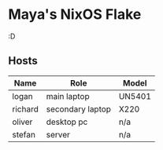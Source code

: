 # Maya's NixOS Flake
:D

## Hosts
| Name    | Role             | Model  |
| ------- | ---------------- | ------ |
| logan   | main laptop      | UN5401 |
| richard | secondary laptop | X220   |
| oliver  | desktop pc       | n/a    |
| stefan  | server           | n/a    |
